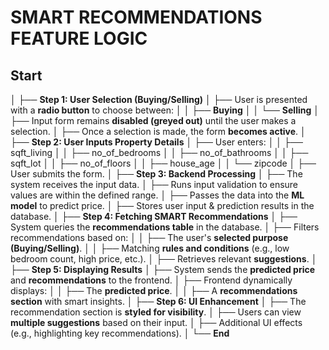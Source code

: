 # SMART RECOMMENDATIONS FEATURE LOGIC

## Start

│
├── **Step 1: User Selection (Buying/Selling)**
│   ├── User is presented with a **radio button** to choose between:
│   │   ├── **Buying**
│   │   └── **Selling**
│   ├── Input form remains **disabled (greyed out)** until the user makes a selection.
│   ├── Once a selection is made, the form **becomes active**.
│
├── **Step 2: User Inputs Property Details**
│   ├── User enters:
│   │   ├── sqft_living
│   │   ├── no_of_bedrooms
│   │   ├── no_of_bathrooms
│   │   ├── sqft_lot
│   │   ├── no_of_floors
│   │   ├── house_age
│   │   └── zipcode
│   ├── User submits the form.
│
├── **Step 3: Backend Processing**
│   ├── The system receives the input data.
│   ├── Runs input validation to ensure values are within the defined range.
│   ├── Passes the data into the **ML model** to predict price.
│   ├── Stores user input & prediction results in the database.
│
├── **Step 4: Fetching SMART Recommendations**
│   ├── System queries the **recommendations table** in the database.
│   ├── Filters recommendations based on:
│   │   ├── The user's **selected purpose (Buying/Selling)**.
│   │   ├── Matching **rules and conditions** (e.g., low bedroom count, high price, etc.).
│   ├── Retrieves relevant **suggestions**.
│
├── **Step 5: Displaying Results**
│   ├── System sends the **predicted price** and **recommendations** to the frontend.
│   ├── Frontend dynamically displays:
│   │   ├── The **predicted price**.
│   │   ├── A **recommendations section** with smart insights.
│
├── **Step 6: UI Enhancement**
│   ├── The recommendation section is **styled for visibility**.
│   ├── Users can view **multiple suggestions** based on their input.
│   ├── Additional UI effects (e.g., highlighting key recommendations).
│
└── **End**
